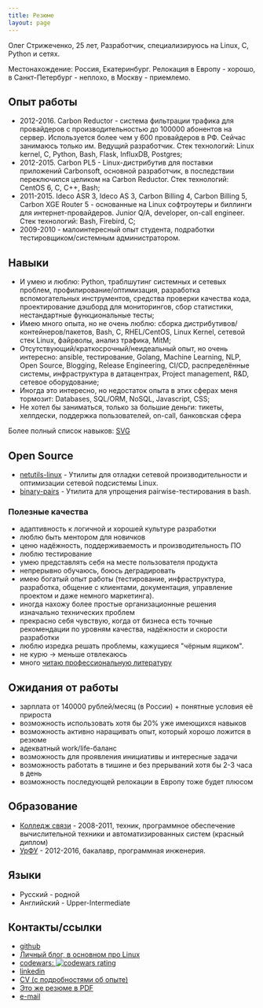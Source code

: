 ```yaml
---
title: Резюме
layout: page
---
```


Олег Стрижеченко, 25 лет, Разработчик, специализируюсь на Linux, C, Python и сетях.

Местонахождение: Россия, Екатеринбург. Релокация в Европу - хорошо, в Санкт-Петербург - неплохо, в Москву - приемлемо.

## Опыт работы

- 2012-2016. Carbon Reductor - система фильтрации трафика для провайдеров с производительностью до 100000 абонентов на сервер. Используется более чем у 600 провайдеров в РФ. Сейчас занимаюсь только им. Ведущий разработчик. Стек технологий: Linux kernel, C, Python, Bash, Flask, InfluxDB, Postgres;
- 2012-2015. Carbon PL5 - Linux-дистрибутив для поставки приложений Carbonsoft, основной разработчик, в последствии переключился целиком на Carbon Reductor. Стек технологий: CentOS 6, C, C++, Bash;
- 2011-2015. Ideco ASR 3, Ideco AS 3, Carbon Billing 4, Carbon Billing 5, Carbon XGE Router 5 - основанные на Linux софтроутеры и биллинги для интернет-провайдеров. Junior Q/A, developer, on-call engineer. Стек технологий: Bash, Firebird, C;
- 2009-2010 - малоинтересный опыт студента, подработки тестировщиком/системным администратором.

## Навыки

- И умею и люблю: Python, траблшутинг системных и сетевых проблем, профилирование/оптимизация, разработка вспомогательных инструментов, средства проверки качества кода, проектирование дэшборд для мониторингов, сбор статистики, нестандартные функциональные тесты;
- Имею много опыта, но не очень люблю: сборка дистрибутивов/контейнеров/пакетов, Bash, C, RHEL/CentOS, Linux Kernel, сетевой стек Linux, файрволы, анализ трафика, MitM;
- Отсутствующий/краткосрочный/неидеальный опыт, но очень интересно: ansible, тестирование, Golang, Machine Learning, NLP, Open Source, Blogging, Release Engineering, CI/CD, распределённые системы, инфраструктура в датацентрах, Project management, R&D, сетевое оборудование;
- Иногда это интересно, но недостаток опыта в этих сферах меня тормозит: Databases, SQL/ORM, NoSQL, Javascript, CSS;
- Не хотел бы заниматься, только за большие деньги: тикеты, хелпдески, поддержка пользователей, on-call, банковская сфера

Более полный список навыков: [SVG](/images/my-skills.svg)

## Open Source

- [netutils-linux](https://github.com/strizhechenko/netutils-linux) - Утилиты для отладки сетевой производительности и оптимизации сетевой подсистемы Linux.
- [binary-pairs](https://github.com/strizhechenko/binary-pairs) - Утилита для упрощения pairwise-тестирования в bash.

### Полезные качества

- адаптивность к логичной и хорошей культуре разработки
- люблю быть ментором для новичков
- ценю надёжность, поддерживаемость и производительность ПО
- люблю тестирование
- умею представлять себя на месте пользователя продукта
- непрерывно обучаюсь, боюсь деградировать
- имею богатый опыт работы (тестирование, инфраструктура, разработка, общение с клиентами, документация, управление проектом и даже немного маркетинга).
- иногда нахожу более простые организационные решения изначально технических проблем
- прекрасно себя чувствую, когда от бизнеса есть точные рекомендации по уровням качества, надёжности и скорости разработки
- люблю изредка решать проблемы, кажущиеся "чёрным ящиком".
- не курю -> меньше отвлекаюсь
- много [читаю профессиональную литературу](https://strizhechenko.github.io/posts/2017-06-30/programming-books.markdown)

## Ожидания от работы

- зарплата от 140000 рублей/месяц (в России) + понятные условия её прироста
- возможность использовать хотя бы 20% уже имеющихся навыков
- возможность активно наращивать опыт, который хорошо ложится в резюме
- адекватный work/life-баланс
- возможность для проявления инициативы и интересные задачи
- возможность работать в тишине и без прерываний хотя бы 2-3 часа в день
- возможность последующей релокации в Европу тоже будет плюсом

## Образование

- [Колледж связи](http://uisi.ru/) - 2008-2011, техник, программное обеспечение вычислительной техники и автоматизированных систем (красный диплом)
- [УрФУ](http://urfu.ru/) - 2012-2016, бакалавр, программная инженерия.

## Языки

- Русский - родной
- Английский - Upper-Intermediate

## Контакты/ссылки

- [github](https://github.com/strizhechenko)
- [Личный блог, в основном про Linux](http://strizhechenko.github.io)
- [codewars: ![codewars rating](https://www.codewars.com/users/strizhechenko/badges/micro)](https://www.codewars.com/users/strizhechenko)
- [linkedin](https://linkedin.com/in/strizhechenko)
- [CV (с подробностями об опыте)](https://strizhechenko.github.io/en/ru_cv)
- [Это же резюме в PDF](https://strizhechenko.github.io/share/ru_resume.pdf)
- [e-mail](mailto:oleg.strizhechenko+github@gmail.com)

